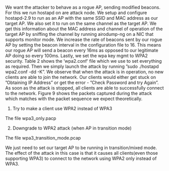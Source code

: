 

We want the attacker to behave as a rogue AP, sending modified beacons.
For this we run hostapd on are attack node. We setup and configure hostapd-2.9 to run as
an AP with the same SSID and MAC address as our target AP. We also set it to run on
the same channel as the target AP. We get this information about the MAC address and
channel of operation of the target AP by sniffing the channel by running airodump-ng on
a NIC that supports monitor mode. We increase the rate of beacons sent by our rogue AP
by setting the beacon interval in the configuration file to 16. This means our rogue AP will
send a beacon every 16ms as opposed to our legitimate AP doing so every 100ms. Lastly, we
set the wpa key mgmt to WPA2 security. Table 2 shows the ’wpa2.conf’ file which we use to
set everything as required. Then we simply launch the attack by running ”sudo ./hostapd
wpa2.conf -dd -K”. We observe that when the attack is in operation, no new clients are able
to join the network. Our clients would either get stuck on ”Obtaining IP Address” or get
the error - ”Check Password and try Again”. As soon as the attack is stopped, all clients
are able to successfully connect to the network. Figure 9 shows the packets captured during
the attack which matches with the packet sequence we expect theoretically.


1. Try to make a client use WPA2 instead of WPA3

The file wpa3_only.pacp

2. Downgrade to WPA2 attack (when AP in transition mode)

The file wpa3_transition_mode.pcap 

We just need to set our target AP to be running in transition/mixed mode.
The effect of the attack in this case is that it causes all clients(even those supporting WPA3)
to connect to the network using WPA2 only instead of WPA3.
